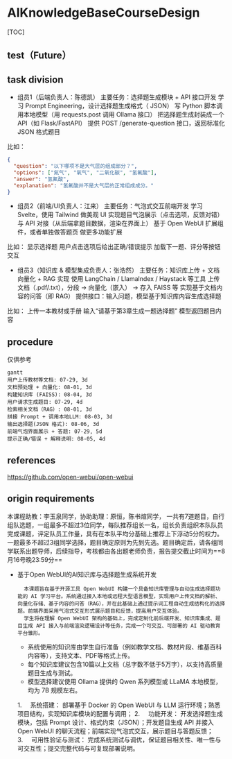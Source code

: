 # AIKnowledgeBaseCourseDesign

[TOC]

## test（Future）

## task division
- 组员1（后端负责人：陈德凯）
主要任务：选择题生成模块 + API 接口开发
学习 Prompt Engineering，设计选择题生成格式（ JSON）
写 Python 脚本调用本地模型（用 requests.post 调用 Ollama 接口）
把选择题生成封装成一个 API（如 Flask/FastAPI）
提供 POST /generate-question 接口，返回标准化 JSON 格式题目

比如：
```json
{
  "question": "以下哪项不是大气层的组成部分？",
  "options": ["氮气", "氧气", "二氧化碳", "氢氟酸"],
  "answer": "氢氟酸",
  "explanation": "氢氟酸并不是大气层的正常组成成分。"
}
```

- 组员2（前端/UI负责人：江来）
主要任务：气泡式交互前端开发
学习 Svelte，使用 Tailwind 做美观 UI
实现题目气泡展示（点击选项，反馈对错）
与 API 对接（从后端拿题目数据，渲染在界面上）
基于 Open WebUI 扩展组件，或者单独做答题页
做更多功能扩展

比如：
显示选择题
用户点击选项后给出正确/错误提示
加载下一题、评分等按钮交互

- 组员3（知识库 & 模型集成负责人：张浩然）
主要任务：知识库上传 + 文档向量化 + RAG 实现
使用 LangChain / LlamaIndex / Haystack 等工具
上传文档（.pdf/.txt），分段 -> 向量化（嵌入） -> 存入 FAISS 等
实现基于文档内容的问答（即 RAG）
提供接口：输入问题，模型基于知识库内容生成选择题

比如：
上传一本教材或手册
输入“请基于第3章生成一题选择题”
模型返回题目内容

## procedure
仅供参考
```mermaid
gantt
用户上传教材等文档: 07-29, 3d
文档预处理 + 向量化: 08-01, 3d
构建知识库 (FAISS): 08-04, 3d
用户请求生成题目: 07-29, 4d
检索相关文档（RAG）: 08-01, 3d
拼接 Prompt + 调用本地LLM: 08-03, 3d
输出选择题(JSON 格式): 08-06, 3d
前端气泡界面展示 + 答题: 07-29, 5d
提示正确/错误 + 解释说明: 08-05, 4d
```

## references
https://github.com/open-webui/open-webui

## origin requirements
本课程助教：李玉泉同学，协助助理：原恒，陈书煊同学，
一共有7道题目，自行组队选题，一组最多不超过3位同学，每队推荐组长一名，组长负责组织本队队员完成课题，评定队员工作量，具有在本队平均分基础上推荐上下浮动5分的权力。
一题最多不超过3组同学选择，题目确定原则为先到先选。题目确定后，请各组同学联系出题导师，后续指导，考核都由各出题老师负责，报告提交截止时间为==8月16号晚23:59分==


- 基于Open WebUI的AI知识库与选择题生成系统开发

		本课题旨在基于开源工具 Open WebUI 构建一个具备知识库管理与自动生成选择题功能的 AI 学习平台。系统通过接入本地或远程大型语言模型，实现用户上传文档的解析、向量化存储、基于内容的问答（RAG），并在此基础上通过提示词工程自动生成结构化的选择题。前端界面采用气泡式交互形式展示题目和反馈，提高用户交互体验。
		学生将在理解 Open WebUI 架构的基础上，完成定制化前后端开发、知识库集成、题目生成 API 接入与前端渲染逻辑设计等任务，完成一个可交互、可部署的 AI 驱动教育平台雏形。
	
	- 系统使用的知识库由学生自行准备（例如教学文档、教材片段、维基百科内容等），支持文本、PDF等格式上传。
	- 每个知识库建议包含10篇以上文档（总字数不低于5万字），以支持高质量题目生成与测试。
	- 模型选择建议使用 Ollama 提供的 Qwen 系列模型或 LLaMA 本地模型，均为 7B 规模左右。
	
	1.     系统搭建：
		部署基于 Docker 的 Open WebUI 与 LLM 运行环境；熟悉项目结构，实现知识库模块的配置与调用；
	2.     功能开发：
		开发选择题生成模块，包括 Prompt 设计、格式约束（JSON）；开发题目生成 API 并接入 Open WebUI 的聊天流程；前端实现气泡式交互，展示题目与答题反馈；
	3.     可用性验证与测试：
		完成系统测试与调优，保证题目相关性、唯一性与可交互性；提交完整代码与可复现部署说明。
